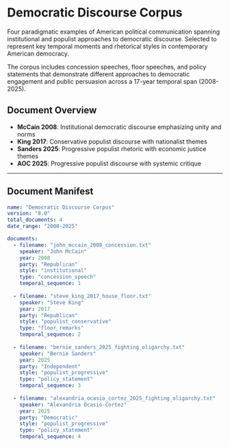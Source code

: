 # Democratic Discourse Corpus

Four paradigmatic examples of American political communication spanning institutional and populist approaches to democratic discourse. Selected to represent key temporal moments and rhetorical styles in contemporary American democracy.

The corpus includes concession speeches, floor speeches, and policy statements that demonstrate different approaches to democratic engagement and public persuasion across a 17-year temporal span (2008-2025).

## Document Overview

- **McCain 2008**: Institutional democratic discourse emphasizing unity and norms
- **King 2017**: Conservative populist discourse with nationalist themes  
- **Sanders 2025**: Progressive populist rhetoric with economic justice themes
- **AOC 2025**: Progressive populist discourse with systemic critique

---

## Document Manifest

```yaml
name: "Democratic Discourse Corpus"
version: "8.0"
total_documents: 4
date_range: "2008-2025"

documents:
  - filename: "john_mccain_2008_concession.txt"
    speaker: "John McCain"
    year: 2008
    party: "Republican"
    style: "institutional"
    type: "concession_speech"
    temporal_sequence: 1
    
  - filename: "steve_king_2017_house_floor.txt"
    speaker: "Steve King"
    year: 2017
    party: "Republican"
    style: "populist_conservative"
    type: "floor_remarks"
    temporal_sequence: 2
    
  - filename: "bernie_sanders_2025_fighting_oligarchy.txt"
    speaker: "Bernie Sanders"
    year: 2025
    party: "Independent"
    style: "populist_progressive"
    type: "policy_statement"
    temporal_sequence: 3
    
  - filename: "alexandria_ocasio_cortez_2025_fighting_oligarchy.txt"
    speaker: "Alexandria Ocasio-Cortez"
    year: 2025
    party: "Democratic"
    style: "populist_progressive"
    type: "policy_statement"
    temporal_sequence: 4
```

